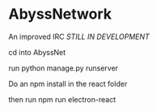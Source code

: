 # AbyssNetwork
An improved IRC *STILL IN DEVELOPMENT*

cd into AbyssNet

run python manage.py runserver

Do an npm install in the react folder

then run npm run electron-react
